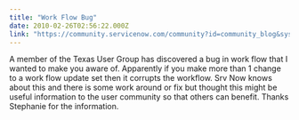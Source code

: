 ```yaml
---
title: "Work Flow Bug"
date: 2010-02-26T02:56:22.000Z
link: "https://community.servicenow.com/community?id=community_blog&sys_id=390eaa2ddbd0dbc01dcaf3231f961999"
---
```

<p>A member of the Texas User Group has discovered a bug in work flow that I wanted to make you aware of. Apparently if you make more than 1 change to a work flow update set then it corrupts the workflow. Srv Now knows about this and there is some work around or fix but thought this might be useful information to the user community so that others can benefit. Thanks Stephanie for the information.</p>